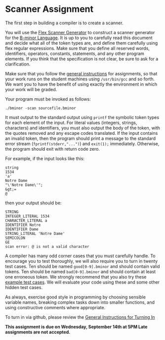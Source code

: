 # Scanner Assignment

The first step in building a compiler is to create a scanner.

You will use the [Flex Scanner Generator](http://flex.sourceforge.net)
to construct a scanner generator for the [B-minor Language](bminor.md).
It is up to you to carefully read this document and decide what all of the
token types are, and define them carefully using flex regular expressions.
Make sure that you define all reserved words, identifiers, operators, constants,
statements, and any other program elements.
If you think that the specification is not clear, be sure to ask for
a clarification.

Make sure that you follow the [general instructions](general.md) for assignments,
so that your work runs on the student machines using `/usr/bin/gcc` and so forth.
We want you to have the benefit of using exactly the environment in which
your work will be graded.

Your program must be invoked as follows:
```
./bminor -scan sourcefile.bminor
```
It must output to the standard output using `printf` the
symbolic token types for each element of the input.
For literal values (integers, strings, characters) and identifiers, you
must also output the body of the token, with the quotes removed and
any escape codes translated.  If the input contains an invalid token,
then the program should print a message to the standard error stream (`fprintf(stderr,"...")`) and `exit(1);` immediately.  Otherwise,
the program should exit with return code zero.

For example, if the input looks like this:
```
string
1534
'a'
Notre Dame
"\'Notre Dame\'";
&gt;=
@
```
then your output should be:
```
STRING
INTEGER_LITERAL 1534
CHARACTER_LITERAL a
IDENTIFIER Notre
IDENTIFIER Dame
STRING_LITERAL 'Notre Dame'
SEMICOLON
GE
scan error: @ is not a valid character
```

A compiler has many odd corner cases that you must carefully handle.
To encourage you to test thoroughly, we will
also require you to turn in twenty test cases.  Ten should be
named `good[0-9].bminor` and should contain valid tokens.
Ten should be named `bad[0-9].bminor` and should contain
at least one erroneous token.  We strongly recommend that you
also try these [example test cases](https://github.com/dthain/compilerbook-examples/tree/master/tests/scanner).
We will evaluate your code using these and some other hidden test cases.

As always, exercise good style in programming by choosing sensible
variable names, breaking complex tasks down into smaller functions,
and using constructive comments where appropriate.

To turn in via github, please review the [General Instructions for Turning In](general.md)

**This assignment is due on Wednesday, September 14th at 5PM  Late assignments are not accepted.**

